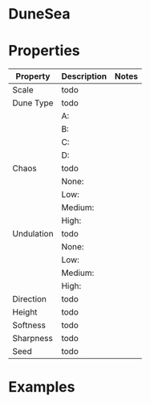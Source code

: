 # DuneSea


# Properties


| Property | Description | Notes | 
| -------- | ----------- | ----- |
| Scale | todo | |
| Dune Type | todo | |
| | A: <desc> | |
| | B: <desc> | |
| | C: <desc> | |
| | D: <desc> | |
| Chaos | todo | |
| | None: <desc> | |
| | Low: <desc> | |
| | Medium: <desc> | |
| | High: <desc> | |
| Undulation | todo | |
| | None: <desc> | |
| | Low: <desc> | |
| | Medium: <desc> | |
| | High: <desc> | |
| Direction | todo | |
| Height | todo | |
| Softness | todo | |
| Sharpness | todo | |
| Seed | todo | |




# Examples
